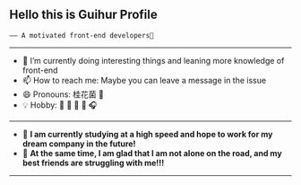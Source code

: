## Hello this is Guihur Profile 
    —— A motivated front-end developers👋
--- 
- 🌱 I’m currently doing interesting things and leaning more knowledge of front-end
- 📫 How to reach me: Maybe you can leave a message in the issue
- 😄 Pronouns: 桂花菌 :unicorn:
- :bulb: Hobby: :volleyball: :basketball: :ping_pong: :badminton: :headphones:
--- 
 - 🔋 **I am currently studying at a high speed and hope to work for my dream company in the future!**
 - 🔵 **At the same time, I am glad that I am not alone on the road, and my best friends are struggling with me!!!**
--- 
